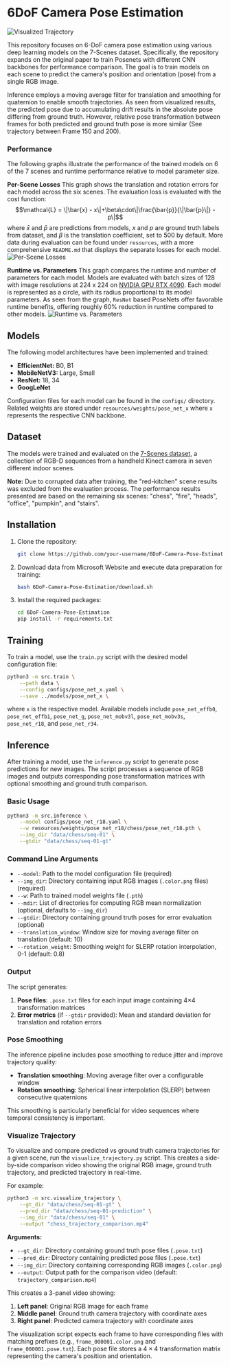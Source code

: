 # 6DoF Camera Pose Estimation

![Visualized Trajectory](resources/graphs/comparison.gif)

This repository focuses on 6-DoF camera pose estimation using various deep learning models on the 7-Scenes dataset. Specifically, the repository expands on the original paper to train Posenets with different CNN backbones for performance comparison. The goal is to train models on each scene to predict the camera's position and orientation (pose) from a single RGB image.

Inference employs a moving average filter for translation and smoothing for quaternion to enable smooth trajectories. As seen from visualized results, the predicted pose due to accumulating drift results in the absolute pose differing from ground truth. However, relative pose transformation between frames for both predicted and ground truth pose is more similar (See trajectory between Frame 150 and 200).

### Performance
The following graphs illustrate the performance of the trained models on 6 of the 7 scenes and runtime performance relative to model parameter size.

**Per-Scene Losses**
This graph shows the translation and rotation errors for each model across the six scenes. The evaluation loss is evaluated with the cost function:
$$\mathcal{L} = \|\bar{x} - x\|+\beta\cdot\|\frac{\bar{p}}{\|\bar{p}\|} - p\|$$
where $\bar{x}$ and $\bar{p}$ are predictions from models, $x$ and $p$ are ground truth labels from dataset, and $\beta$ is the translation coefficient, set to 500 by default. More data during evaluation can be found under `resources`, with a more comprehensive `README.md` that displays the separate losses for each model.
![Per-Scene Losses](resources/graphs/per_scene_losses.png)

**Runtime vs. Parameters**
This graph compares the runtime and number of parameters for each model. Models are evaluated with batch sizes of 128 with image resolutions at 224 x 224 on [NVIDIA GPU RTX 4090](https://www.videocardbenchmark.net/gpu.php?gpu=GeForce+RTX+4090&id=4606). Each model is represented as a circle, with its radius proportional to its model parameters. As seen from the graph, `ResNet` based PoseNets offer favorable runtime benefits, offering roughly 60% reduction in runtime compared to other models.
![Runtime vs. Parameters](resources/graphs/runtime_params.png)

## Models
The following model architectures have been implemented and trained:
*   **EfficientNet:** B0, B1
*   **MobileNetV3:** Large, Small
*   **ResNet:** 18, 34
*   **GoogLeNet**

Configuration files for each model can be found in the `configs/` directory. Related weights are stored under `resources/weights/pose_net_x` where `x` represents the respective CNN backbone.

## Dataset

The models were trained and evaluated on the [7-Scenes dataset](https://www.microsoft.com/en-us/research/project/rgb-d-dataset-7-scenes/), a collection of RGB-D sequences from a handheld Kinect camera in seven different indoor scenes. 

**Note:** Due to corrupted data after training, the "red-kitchen" scene results was excluded from the evaluation process. The performance results presented are based on the remaining six scenes: "chess", "fire", "heads", "office", "pumpkin", and "stairs".

## Installation
1.  Clone the repository:
    ```bash
    git clone https://github.com/your-username/6DoF-Camera-Pose-Estimation.git
    ```
2.  Download data from Microsoft Website and execute data preparation for training: 
    ```bash
    bash 6DoF-Camera-Pose-Estimation/download.sh
    ```
3. Install the required packages:
    ```bash
    cd 6DoF-Camera-Pose-Estimation
    pip install -r requirements.txt
    ```

## Training
To train a model, use the `train.py` script with the desired model configuration file:
```bash
python3 -m src.train \
    --path data \
    --config configs/pose_net_x.yaml \
    --save ../models/pose_net_x \
```
where `x` is the respective model. Available models include `pose_net_effb0`, `pose_net_effb1`, `pose_net_g`, `pose_net_mobv3l`, `pose_net_mobv3s`, `pose_net_r18`, and `pose_net_r34`.

## Inference
After training a model, use the `inference.py` script to generate pose predictions for new images. The script processes a sequence of RGB images and outputs corresponding pose transformation matrices with optional smoothing and ground truth comparison.

### Basic Usage
```bash
python3 -m src.inference \
    --model configs/pose_net_r18.yaml \
    --w resources/weights/pose_net_r18/chess/pose_net_r18.pth \
    --img_dir "data/chess/seq-01" \
    --gtdir "data/chess/seq-01-gt"
```

### Command Line Arguments
- `--model`: Path to the model configuration file (required)
- `--img_dir`: Directory containing input RGB images (`.color.png` files) (required)
- `--w`: Path to trained model weights file (`.pth`)
- `--mdir`: List of directories for computing RGB mean normalization (optional, defaults to `--img_dir`)
- `--gtdir`: Directory containing ground truth poses for error evaluation (optional)
- `--translation_window`: Window size for moving average filter on translation (default: 10)
- `--rotation_weight`: Smoothing weight for SLERP rotation interpolation, 0-1 (default: 0.8)

### Output
The script generates:
1. **Pose files**: `.pose.txt` files for each input image containing 4×4 transformation matrices
2. **Error metrics** (if `--gtdir` provided): Mean and standard deviation for translation and rotation errors

### Pose Smoothing
The inference pipeline includes pose smoothing to reduce jitter and improve trajectory quality:
- **Translation smoothing**: Moving average filter over a configurable window
- **Rotation smoothing**: Spherical linear interpolation (SLERP) between consecutive quaternions

This smoothing is particularly beneficial for video sequences where temporal consistency is important.

### Visualize Trajectory
To visualize and compare predicted vs ground truth camera trajectories for a given scene, run the `visualize_trajectory.py` script. This creates a side-by-side comparison video showing the original RGB image, ground truth trajectory, and predicted trajectory in real-time.

For example:
```bash
python3 -m src.visualize_trajectory \
    --gt_dir "data/chess/seq-01-gt" \
    --pred_dir "data/chess/seq-01-prediction" \
    --img_dir "data/chess/seq-01" \
    --output "chess_trajectory_comparison.mp4"
```

**Arguments:**
- `--gt_dir`: Directory containing ground truth pose files (`.pose.txt`)
- `--pred_dir`: Directory containing predicted pose files (`.pose.txt`)  
- `--img_dir`: Directory containing corresponding RGB images (`.color.png`)
- `--output`: Output path for the comparison video (default: `trajectory_comparison.mp4`)

This creates a 3-panel video showing:
1. **Left panel**: Original RGB image for each frame
2. **Middle panel**: Ground truth camera trajectory with coordinate axes
3. **Right panel**: Predicted camera trajectory with coordinate axes

The visualization script expects each frame to have corresponding files with matching prefixes (e.g., `frame_000001.color.png` and `frame_000001.pose.txt`). Each pose file stores a $4\times 4$ transformation matrix representing the camera's position and orientation.